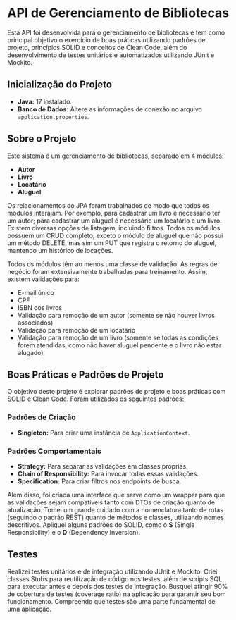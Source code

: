 
# API de Gerenciamento de Bibliotecas

Esta API foi desenvolvida para o gerenciamento de bibliotecas e tem como principal objetivo o exercício de boas práticas utilizando padrões de projeto, princípios SOLID e conceitos de Clean Code, além do desenvolvimento de testes unitários e automatizados utilizando JUnit e Mockito.

## Inicialização do Projeto

- **Java:** 17 instalado.
- **Banco de Dados:** Altere as informações de conexão no arquivo `application.properties`.

## Sobre o Projeto

Este sistema é um gerenciamento de bibliotecas, separado em 4 módulos:
- **Autor**
- **Livro**
- **Locatário**
- **Aluguel**

Os relacionamentos do JPA foram trabalhados de modo que todos os módulos interajam. Por exemplo, para cadastrar um livro é necessário ter um autor; para cadastrar um aluguel é necessário um locatário e um livro. Existem diversas opções de listagem, incluindo filtros. Todos os módulos possuem um CRUD completo, exceto o módulo de aluguel que não possui um método DELETE, mas sim um PUT que registra o retorno do aluguel, mantendo um histórico de locações.

Todos os módulos têm ao menos uma classe de validação. As regras de negócio foram extensivamente trabalhadas para treinamento. Assim, existem validações para:
- E-mail único
- CPF
- ISBN dos livros
- Validação para remoção de um autor (somente se não houver livros associados)
- Validação para remoção de um locatário
- Validação para remoção de um livro (somente se todas as condições forem atendidas, como não haver aluguel pendente e o livro não estar alugado)

## Boas Práticas e Padrões de Projeto

O objetivo deste projeto é explorar padrões de projeto e boas práticas com SOLID e Clean Code. Foram utilizados os seguintes padrões:

### Padrões de Criação
- **Singleton:** Para criar uma instância de `ApplicationContext`.

### Padrões Comportamentais
- **Strategy:** Para separar as validações em classes próprias.
- **Chain of Responsibility:** Para invocar todas essas validações.
- **Specification:** Para criar filtros nos endpoints de busca.

Além disso, foi criada uma interface que serve como um wrapper para que as validações sejam compatíveis tanto com DTOs de criação quanto de atualização. Tomei um grande cuidado com a nomenclatura tanto de rotas (seguindo o padrão REST) quanto de métodos e classes, utilizando nomes descritivos. Apliquei alguns padrões do SOLID, como o **S** (Single Responsibility) e o **D** (Dependency Inversion).

## Testes

Realizei testes unitários e de integração utilizando JUnit e Mockito. Criei classes Stubs para reutilização de código nos testes, além de scripts SQL para executar antes e depois dos testes de integração. Busquei atingir 90% de cobertura de testes (coverage ratio) na aplicação para garantir seu bom funcionamento. Compreendo que testes são uma parte fundamental de uma aplicação.
